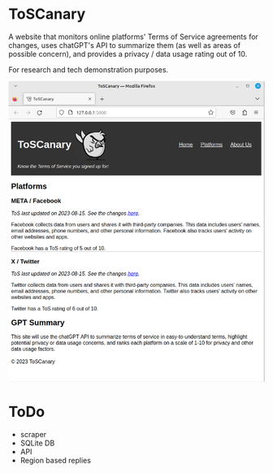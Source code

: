 # ToSCanary

A website that monitors online platforms' Terms of Service agreements for changes, uses chatGPT's API to summarize them (as well as areas of possible concern), and provides a privacy / data usage rating out of 10.

For research and tech demonstration purposes.

![screenshot](./toscanary.png)

# ToDo
- scraper
- SQLite DB
- API
- Region based replies
